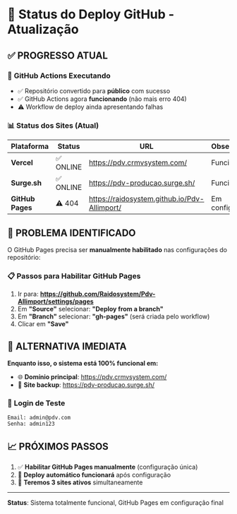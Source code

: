 # 🚀 Status do Deploy GitHub - Atualização

## ✅ **PROGRESSO ATUAL**

### 🔄 **GitHub Actions Executando**
- ✅ Repositório convertido para **público** com sucesso
- ✅ GitHub Actions agora **funcionando** (não mais erro 404)
- ⚠️ Workflow de deploy ainda apresentando falhas

### 📊 **Status dos Sites (Atual)**
| Plataforma | Status | URL | Observações |
|------------|--------|-----|-------------|
| **Vercel** | ✅ ONLINE | https://pdv.crmvsystem.com/ | Funcional |
| **Surge.sh** | ✅ ONLINE | https://pdv-producao.surge.sh/ | Funcional |
| **GitHub Pages** | ⚠️ 404 | https://raidosystem.github.io/Pdv-Allimport/ | Em configuração |

## 🔧 **PROBLEMA IDENTIFICADO**

O GitHub Pages precisa ser **manualmente habilitado** nas configurações do repositório:

### 📋 **Passos para Habilitar GitHub Pages**
1. Ir para: **https://github.com/Raidosystem/Pdv-Allimport/settings/pages**
2. Em **"Source"** selecionar: **"Deploy from a branch"**
3. Em **"Branch"** selecionar: **"gh-pages"** (será criada pelo workflow)
4. Clicar em **"Save"**

## 🎯 **ALTERNATIVA IMEDIATA**

**Enquanto isso, o sistema está 100% funcional em:**
- 🌐 **Domínio principal**: https://pdv.crmvsystem.com/
- 🔄 **Site backup**: https://pdv-producao.surge.sh/

### 🔐 **Login de Teste**
```
Email: admin@pdv.com
Senha: admin123
```

## 📈 **PRÓXIMOS PASSOS**
1. ✅ **Habilitar GitHub Pages manualmente** (configuração única)
2. 🚀 **Deploy automático funcionará** após configuração
3. 🔄 **Teremos 3 sites ativos** simultaneamente

---
**Status**: Sistema totalmente funcional, GitHub Pages em configuração final
